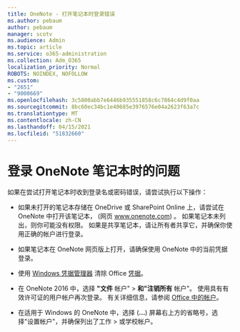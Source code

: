 ```yaml
---
title: OneNote - 打开笔记本时登录错误
ms.author: pebaum
author: pebaum
manager: scotv
ms.audience: Admin
ms.topic: article
ms.service: o365-administration
ms.collection: Adm_O365
localization_priority: Normal
ROBOTS: NOINDEX, NOFOLLOW
ms.custom:
- "2651"
- "9000669"
ms.openlocfilehash: 3c5800abb7e6446b935551858c6c7864c4d9f0aa
ms.sourcegitcommit: 8bc60ec34bc1e40685e3976576e04a2623f63a7c
ms.translationtype: MT
ms.contentlocale: zh-CN
ms.lasthandoff: 04/15/2021
ms.locfileid: "51832660"
---
```

# <a name="issues-signing-in-to-onenote-notebooks"></a>登录 OneNote 笔记本时的问题

如果在尝试打开笔记本时收到登录名或密码错误，请尝试执行以下操作：

- 如果未打开的笔记本存储在 OneDrive 或 SharePoint Online 上，请尝试在 OneNote 中打开该笔记本， (网页 www.onenote.com) 。 如果笔记本未列出，则你可能没有权限。 如果是共享笔记本，请让所有者共享它，并确保你使用正确的帐户进行登录。

- 如果笔记本在 OneNote 网页版上打开，请确保使用 OneNote 中的当前凭据登录。 

- 使用 [Windows 凭据管理器](https://docs.microsoft.com/office/troubleshoot/error-messages/another-account-already-signed-in#step-3-clear-cached-credentials-on-the-computer) 清除 Office [凭据](https://support.microsoft.com/help/4026814/windows-accessing-credential-manager)。

- 在 OneNote 2016 中，选择 **"文件** 帐户"  >  **和"注销所有** 帐户"。 使用具有有效许可证的用户帐户再次登录。 有关详细信息，请参阅 [Office 中的帐户](https://support.office.com/article/accounts-in-office-628ea040-f265-49de-b986-be09c3ebf8a9)。

- 在适用于 Windows 的 OneNote 中，选择 (**...**) 屏幕右上方的省略号，选择"设置帐户"，并确保列出了工作  >  或学校帐户。